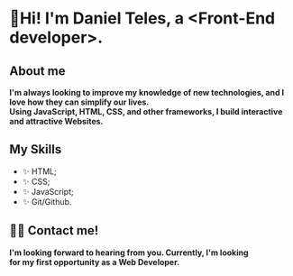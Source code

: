 <h1> 🙋‍Hi! I'm Daniel Teles, a &lt;Front-End developer&gt;. </h1>

<h2> About me </h2>
<p> <b>I'm always looking to improve my knowledge of new technologies, and I love how they can simplify our lives.<br>
    Using JavaScript, HTML, CSS, and other frameworks, I build interactive and attractive Websites. </b></p>

<h2> My Skills </h2>
<ul>
  <li> ✨ HTML; </li>
  <li> ✨ CSS; </li>
  <li> ✨ JavaScript; </li>
  <li> ✨ Git/Github. </li>
</ul>
  
<h2> 👨‍💻 Contact me!</h2>
<p> <b> I'm looking forward to hearing from you. Currently, I'm looking <br>
  for my first opportunity as a Web Developer.</b> <p>

<!---
DanielTelesR/DanielTelesR is a ✨ special ✨ repository because its `README.md` (this file) appears on your GitHub profile.
You can click the Preview link to take a look at your changes.
--->

